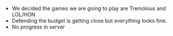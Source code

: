 <ul>
	<li>We decided the games we are going to play are Tremolous and LOL/HON</li>
	<li>Defending the budget is getting close but everything looks fine.</li>
	<li>No progress in server</li>
</ul>